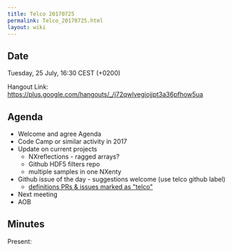 ```yaml
---
title: Telco 20170725
permalink: Telco_20170725.html
layout: wiki
---
```


Date
----

Tuesday, 25 July, 16:30 CEST (+0200)

<!-- end of autogeneration -->

Hangout Link:
<https://plus.google.com/hangouts/_/j72qwlvegiojjpt3a36pfhow5ua>


Agenda
------

-   Welcome and agree Agenda
-   Code Camp or similar activity in 2017
-   Update on current projects
	-   NXreflections - ragged arrays?
	-   Github HDF5 filters repo
	-   multiple samples in one NXenty
-   Github issue of the day - suggestions welcome (use telco github label)
    - [definitions PRs & issues marked as "telco"](https://github.com/nexusformat/definitions/labels/telco)
-   Next meeting
-   AOB

Minutes
-------

Present: 


